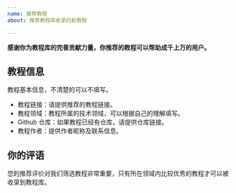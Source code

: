 ```yaml
---
name: 推荐教程
about: 推荐教程库收录的新教程

---
```


**感谢你为教程库的完善贡献力量，你推荐的教程可以帮助成千上万的用户。**

## 教程信息

教程基本信息，不清楚的可以不填写。

* 教程链接：请提供推荐的教程链接。
* 教程领域：教程所属的技术领域，可以根据自己的理解填写。
* Github 仓库：如果教程已经有仓库，请提供仓库链接。
* 教程作者：提供作者昵称及联系信息。

## 你的评语

您的推荐评价对我们筛选教程非常重要，只有所在领域内比较优秀的教程才可以被收录到教程库。

